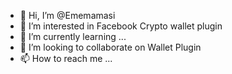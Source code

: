 - 👋 Hi, I’m @Ememamasi
- 👀 I’m interested in Facebook Crypto wallet plugin 
- 🌱 I’m currently learning ...
- 💞️ I’m looking to collaborate on Wallet Plugin 
- 📫 How to reach me ...

<!---
Ememamasi/Ememamasi is a ✨ special ✨ repository because its `README.md` (this file) appears on your GitHub profile.
You can click the Preview link to take a look at your changes.
--->
